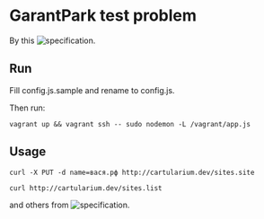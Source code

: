# GarantPark test problem

By this ![specification](https://notehub.org/a65wm).

## Run

Fill config.js.sample and rename to config.js.
 
Then run:

`vagrant up && vagrant ssh -- sudo nodemon -L /vagrant/app.js`

## Usage

`curl -X PUT -d name=вася.рф http://cartularium.dev/sites.site`

`curl http://cartularium.dev/sites.list`

and others from ![specification](https://notehub.org/a65wm).

